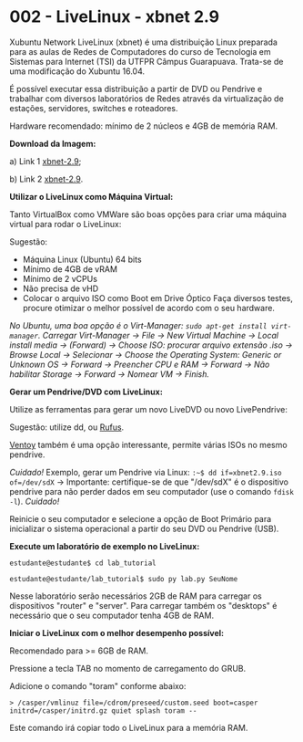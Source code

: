 # 002 - LiveLinux - xbnet 2.9

Xubuntu Network LiveLinux (xbnet) é uma distribuição Linux preparada para as aulas de Redes de Computadores do curso de Tecnologia em Sistemas para Internet (TSI) da UTFPR Câmpus Guarapuava. Trata-se de uma modificação do Xubuntu 16.04. 

É possível executar essa distribuição a partir de DVD ou Pendrive e trabalhar com diversos laboratórios de Redes através da virtualização de estações, servidores, switches e roteadores. 

Hardware recomendado: mínimo de 2 núcleos e 4GB de memória RAM. 

**Download da Imagem:**

a) Link 1 [xbnet-2.9](https://nuvem.utfpr.edu.br/index.php/s/Up1aZm0RFPpmKWr); 

b) Link 2 [xbnet-2.9](https://drive.google.com/file/d/1V4tdBn8-RQPDYvhrDSvxvGHQ6tXQ7irw/view?usp=sharing).

**Utilizar o LiveLinux como Máquina Virtual:**

Tanto VirtualBox como VMWare são boas opções para criar uma máquina virtual para rodar o LiveLinux:

Sugestão:
- Máquina Linux (Ubuntu) 64 bits
- Mínimo de 4GB de vRAM
- Mínimo de 2 vCPUs
- Não precisa de vHD
- Colocar o arquivo ISO como Boot em Drive Óptico
Faça diversos testes, procure otimizar o melhor possível de acordo com o seu hardware. 

*No Ubuntu, uma boa opção é o Virt-Manager: `sudo apt-get install virt-manager`.
Carregar Virt-Manager -> File -> New Virtual Machine -> Local install media -> (Forward) -> Choose ISO: procurar arquivo extensão .iso -> Browse Local -> Selecionar -> Choose the Operating System: Generic or Unknown OS -> Forward -> Preencher CPU e RAM -> Forward -> Não habilitar Storage -> Forward -> Nomear VM -> Finish.*

**Gerar um Pendrive/DVD com LiveLinux:**

Utilize as ferramentas para gerar um novo LiveDVD ou novo LivePendrive:

Sugestão: utilize dd, ou [Rufus](https://rufus.ie/pt_BR/). 

[Ventoy](https://www.ventoy.net/en/index.html) também é uma opção interessante, permite várias ISOs no mesmo pendrive.

*Cuidado!*
Exemplo, gerar um Pendrive via Linux:
`:~$ dd if=xbnet2.9.iso of=/dev/sdX`
-> Importante: certifique-se de que "/dev/sdX" é o dispositivo pendrive para não perder dados em seu computador (use o comando `fdisk -l`).
*Cuidado!* 

Reinicie o seu computador e selecione a opção de Boot Primário para inicializar o sistema operacional a partir do seu DVD ou Pendrive (USB). 

**Execute um laboratório de exemplo no LiveLinux:**

`estudante@estudante$ cd lab_tutorial`

`estudante@estudante/lab_tutorial$ sudo py lab.py SeuNome`

Nesse laboratório serão necessários 2GB de RAM para carregar os dispositivos "router" e "server". Para carregar também os "desktops" é necessário que o seu computador tenha 4GB de RAM. 

**Iniciar o LiveLinux com o melhor desempenho possível:**

Recomendado para >= 6GB de RAM.

Pressione a tecla TAB no momento de carregamento do GRUB.

Adicione o comando "toram" conforme abaixo:

`> /casper/vmlinuz file=/cdrom/preseed/custom.seed boot=casper initrd=/casper/initrd.gz quiet splash toram --`

Este comando irá copiar todo o LiveLinux para a memória RAM. 

